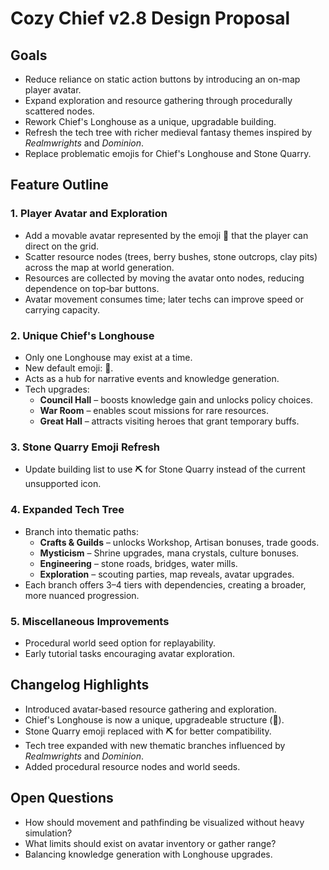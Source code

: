 # Cozy Chief v2.8 Design Proposal

## Goals
- Reduce reliance on static action buttons by introducing an on-map player avatar.
- Expand exploration and resource gathering through procedurally scattered nodes.
- Rework Chief's Longhouse as a unique, upgradable building.
- Refresh the tech tree with richer medieval fantasy themes inspired by *Realmwrights* and *Dominion*.
- Replace problematic emojis for Chief's Longhouse and Stone Quarry.

## Feature Outline
### 1. Player Avatar and Exploration
- Add a movable avatar represented by the emoji **🏃** that the player can direct on the grid.
- Scatter resource nodes (trees, berry bushes, stone outcrops, clay pits) across the map at world generation.
- Resources are collected by moving the avatar onto nodes, reducing dependence on top‑bar buttons.
- Avatar movement consumes time; later techs can improve speed or carrying capacity.

### 2. Unique Chief's Longhouse
- Only one Longhouse may exist at a time.
- New default emoji: **🏰**.
- Acts as a hub for narrative events and knowledge generation.
- Tech upgrades:
  - **Council Hall** – boosts knowledge gain and unlocks policy choices.
  - **War Room** – enables scout missions for rare resources.
  - **Great Hall** – attracts visiting heroes that grant temporary buffs.

### 3. Stone Quarry Emoji Refresh
- Update building list to use **⛏️** for Stone Quarry instead of the current unsupported icon.

### 4. Expanded Tech Tree
- Branch into thematic paths:
  - **Crafts & Guilds** – unlocks Workshop, Artisan bonuses, trade goods.
  - **Mysticism** – Shrine upgrades, mana crystals, culture bonuses.
  - **Engineering** – stone roads, bridges, water mills.
  - **Exploration** – scouting parties, map reveals, avatar upgrades.
- Each branch offers 3–4 tiers with dependencies, creating a broader, more nuanced progression.

### 5. Miscellaneous Improvements
- Procedural world seed option for replayability.
- Early tutorial tasks encouraging avatar exploration.

## Changelog Highlights
- Introduced avatar‑based resource gathering and exploration.
- Chief's Longhouse is now a unique, upgradeable structure (**🏰**).
- Stone Quarry emoji replaced with **⛏️** for better compatibility.
- Tech tree expanded with new thematic branches influenced by *Realmwrights* and *Dominion*.
- Added procedural resource nodes and world seeds.

## Open Questions
- How should movement and pathfinding be visualized without heavy simulation?
- What limits should exist on avatar inventory or gather range?
- Balancing knowledge generation with Longhouse upgrades.

